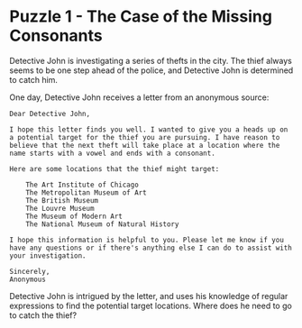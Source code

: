 # Puzzle 1 - The Case of the Missing Consonants

Detective John is investigating a series of thefts in the city. The thief always seems to be one step ahead of the police, and Detective John is determined to catch him.

One day, Detective John receives a letter from an anonymous source:

    Dear Detective John,

    I hope this letter finds you well. I wanted to give you a heads up on a potential target for the thief you are pursuing. I have reason to believe that the next theft will take place at a location where the name starts with a vowel and ends with a consonant.

    Here are some locations that the thief might target:

        The Art Institute of Chicago
        The Metropolitan Museum of Art
        The British Museum
        The Louvre Museum
        The Museum of Modern Art
        The National Museum of Natural History

    I hope this information is helpful to you. Please let me know if you have any questions or if there's anything else I can do to assist with your investigation.

    Sincerely,
    Anonymous

Detective John is intrigued by the letter, and uses his knowledge of regular expressions to find the potential target locations. Where does he need to go to catch the thief?